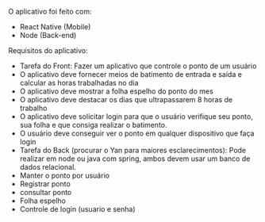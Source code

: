 O aplicativo foi feito com: 
- React Native (Mobile)
- Node (Back-end)

Requisitos do aplicativo: 
* Tarefa do Front: Fazer um aplicativo que controle o ponto de um usuário
* O aplicativo deve fornecer meios de batimento de entrada e saída e calcular as horas trabalhadas no dia
* O aplicativo deve mostrar a folha espelho do ponto do mes
* O aplicativo deve destacar os dias que ultrapassarem 8 horas de trabalho
* O aplicativo deve solicitar login para que o usuário verifique seu ponto, sua folha e que consiga realizar o batimento.
* O usuário deve conseguir ver o ponto em qualquer dispositivo que faça login
* Tarefa do Back (procurar o Yan para maiores esclarecimentos): Pode realizar em node ou java com spring, ambos devem usar um banco de dados relacional.
* Manter o ponto por usuário
* Registrar ponto
* consultar ponto
* Folha espelho
* Controle de login (usuario e senha)
